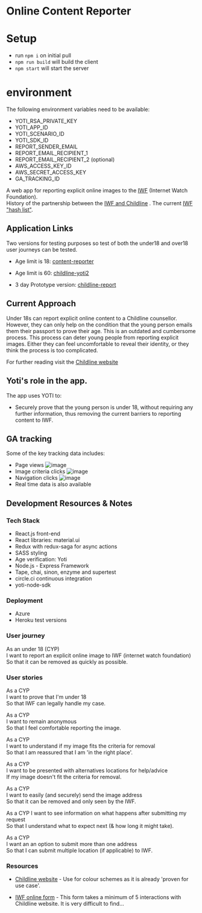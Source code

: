 # Online Content Reporter

# Setup

 * run `npm i` on initial pull
 * `npm run build` will build the client
 * `npm start` will start the server

# environment
The following environment variables need to be available:
 * YOTI_RSA_PRIVATE_KEY
 * YOTI_APP_ID
 * YOTI_SCENARIO_ID
 * YOTI_SDK_ID
 * REPORT_SENDER_EMAIL
 * REPORT_EMAIL_RECIPIENT_1
 * REPORT_EMAIL_RECIPIENT_2 (optional)
 * AWS_ACCESS_KEY_ID
 * AWS_SECRET_ACCESS_KEY
 * GA_TRACKING_ID

A web app for reporting explicit online images to the [IWF](https://www.iwf.org.uk/) (Internet Watch Foundation).  
History of the partnership between the [IWF and Childline](https://www.iwf.org.uk/news/childline-and-internet-watch-foundation-form-new-partnership-to-help-young-people-remove) .
The current  [IWF "hash list"](https://www.iwf.org.uk/become-a-member/services-for-members/image-hash-list).

## Application Links

Two versions for testing purposes so test of both the under18 and over18 user journeys can be tested.
- Age limit is 18: [content-reporter](https://content-reporter.herokuapp.com/)
- Age limit is 60: [childline-yoti2](http://childline-yoti2.herokuapp.com/)

- 3 day Prototype version: [childline-report](https://childline-report-image.herokuapp.com)


## Current Approach

Under 18s can report explicit online content to a Childline counsellor. However, they can only help on the condition
that the young person emails them their passport to prove their age. This is an outdated and cumbersome process.
This process can deter young people from reporting explicit images. Either they can feel uncomfortable to reveal their identity, or they think the process is too complicated.

For further reading visit the [Childline website](https://www.childline.org.uk/info-advice/bullying-abuse-safety/online-mobile-safety/sexting/)

## Yoti's role in the app.

The app uses YOTI to:
- Securely prove that the young person is under 18, without requiring any further information, thus removing the current barriers to reporting content to IWF.

## GA tracking
Some of the key tracking data includes:
- Page views
![image](https://cloud.githubusercontent.com/assets/15717822/26207840/8ec3ac88-3be0-11e7-932a-a33a1967021b.png)
- Image criteria clicks
![image](https://cloud.githubusercontent.com/assets/15717822/26207810/787ac768-3be0-11e7-9495-2c188d7ef6d1.png)
- Navigation clicks
![image](https://cloud.githubusercontent.com/assets/15717822/26207891/aa4a0510-3be0-11e7-8984-70cad313e1e7.png)
- Real time data is also available


## Development Resources & Notes

### Tech Stack

- React.js front-end
- React libraries: material.ui
- Redux with redux-saga for async actions
- SASS styling
- Age verification: Yoti
- Node.js - Express Framework
- Tape, chai, sinon, enzyme and supertest
- circle.ci continuous integration
- yoti-node-sdk

### Deployment

- Azure
- Heroku test versions

### User journey

As an under 18 (CYP)  
I want to report an explicit online image to IWF (internet watch foundation)  
So that it can be removed as quickly as possible.  

### User stories

As a CYP  
I want to prove that I'm under 18  
So that IWF can legally handle my case.  

As a CYP  
I want to remain anonymous  
So that I feel comfortable reporting the image.  

As a CYP  
I want to understand if my image fits the criteria for removal  
So that I am reassured that I am 'in the right place'.  

As a CYP  
I want to be presented with alternatives locations for help/advice  
If my image doesn't fit the criteria for removal.  

As a CYP  
I want to easily (and securely) send the image address  
So that it can be removed and only seen by the IWF.  

As a CYP
I want to see information on what happens after submitting my request  
So that I understand what to expect next (& how long it might take).  

As a CYP  
I want an an option to submit more than one address  
So that I can submit multiple location (if applicable) to IWF.  

### Resources

- [Childline website](https://www.childline.org.uk/info-advice/bullying-abuse-safety/online-mobile-safety/sexting/) - Use for colour schemes as it is already 'proven for use case'.

- [IWF online form](https://www.iwf.org.uk/) - This form takes a minimum of 5 interactions with Childline website. It is very difficult to find...
